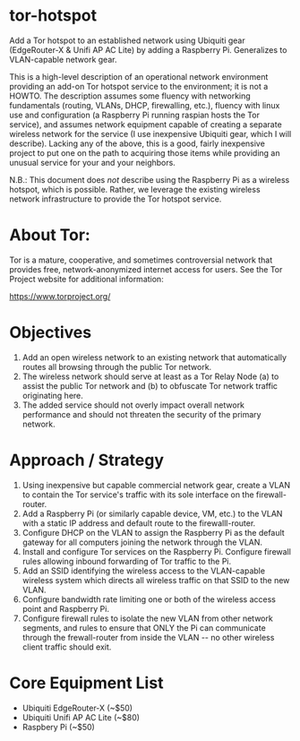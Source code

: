 # tor-hotspot
Add a Tor hotspot to an established network using Ubiquiti gear (EdgeRouter-X &amp; Unifi AP AC Lite) by adding a Raspberry Pi. Generalizes to VLAN-capable network gear.

This is a high-level description of an operational network environment providing an add-on Tor hotspot service to the environment; it is not a HOWTO. The description assumes some fluency with networking fundamentals (routing, VLANs, DHCP, firewalling, etc.), fluency with linux use and configuration (a Raspberry Pi running raspian hosts the Tor service), and assumes network equipment capable of creating a separate wireless network for the service (I use inexpensive Ubiquiti gear, which I will describe). Lacking any of the above, this is a good, fairly inexpensive project to put one on the path to acquiring those items while providing an unusual service for your and your neighbors.

N.B.: This document does _not_ describe using the Raspberry Pi as a wireless hotspot, which is possible. Rather, we leverage the existing wireless network infrastructure to provide the Tor hotspot service.

# About Tor:

Tor is a mature, cooperative, and sometimes controversial network that provides free, network-anonymized internet access for users. See the Tor Project website for additional information:

https://www.torproject.org/

# Objectives

1. Add an open wireless network to an existing network that automatically routes all browsing through the public Tor network.
2. The wireless network should serve at least as a Tor Relay Node (a) to assist the public Tor network and (b) to obfuscate Tor network traffic originating here.
3. The added service should not overly impact overall network performance and should not threaten the security of the primary network.

# Approach / Strategy

1. Using inexpensive but capable commercial network gear, create a VLAN to contain the Tor service's traffic with its sole interface on the firewall-router.
2. Add a Raspberry Pi (or similarly capable device, VM, etc.) to the VLAN with a static IP address and default route to the firewalll-router.
3. Configure DHCP on the VLAN to assign the Raspberry Pi as the default gateway for all computers joining the network through the VLAN.
4. Install and configure Tor services on the Raspberry Pi. Configure firewall rules allowing inbound forwarding of Tor traffic to the Pi.
5. Add an SSID identifying the wireless access to the VLAN-capable wireless system which directs all wireless traffic on that SSID to the new VLAN.
6. Configure bandwidth rate limiting one or both of the wireless access point and Raspberry Pi.
7. Configure firewall rules to isolate the new VLAN from other network segments, and rules to ensure that ONLY the Pi can communicate through the frewall-router from inside the VLAN -- no other wireless client traffic should exit.

# Core Equipment List

* Ubiquiti EdgeRouter-X (~$50)
* Ubiquiti Unifi AP AC Lite (~$80)
* Raspbery Pi (~$50)
